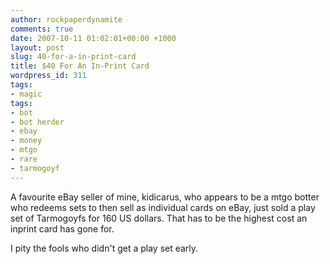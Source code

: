 ```yaml
---
author: rockpaperdynamite
comments: true
date: 2007-10-11 01:02:01+00:00 +1000
layout: post
slug: 40-for-a-in-print-card
title: $40 For An In-Print Card
wordpress_id: 311
tags:
- magic
tags:
- bot
- bot herder
- ebay
- money
- mtgo
- rare
- tarmogoyf
---
```


A favourite eBay seller of mine, kidicarus, who appears to be a mtgo botter who redeems sets to then sell as individual cards on eBay, just sold a play set of Tarmogoyfs for 160 US dollars. That has to be the highest cost an inprint card has gone for.

I pity the fools who didn't get a play set early.
